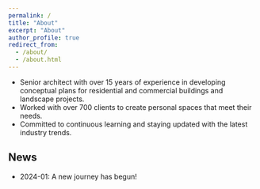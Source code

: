 ```yaml
---
permalink: /
title: "About"
excerpt: "About"
author_profile: true
redirect_from: 
  - /about/
  - /about.html
---
```


- Senior architect with over 15 years of experience in developing conceptual plans for residential and commercial buildings and landscape projects.
- Worked with over 700 clients to create personal spaces that meet their needs.
- Committed to continuous learning and staying updated with the latest industry trends.

## News

- 2024-01: A new journey has begun!

